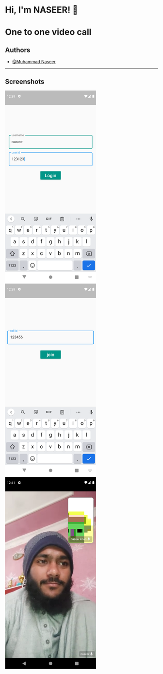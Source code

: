 # Hi, I'm NASEER! 👋
# One to one video call

## Authors

- [@Muhammad Naseer](https://www.github.com/naseerz)

---

## Screenshots
<p float="left">
  <img src="https://github.com/naseerx/videocall/blob/master/ss/1.png" width="300" />
   <img src="https://github.com/naseerx/videocall/blob/master/ss/2.png" width="300" />
    <img src="https://github.com/naseerx/videocall/blob/master/ss/3.png" width="300" />
</p>

